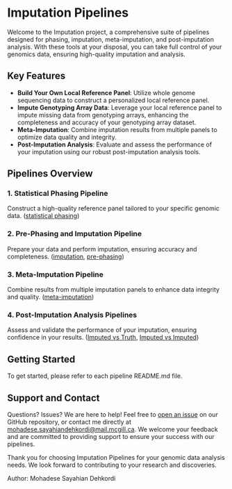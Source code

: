 # Imputation Pipelines

Welcome to the Imputation project, a comprehensive suite of pipelines designed for phasing, imputation, meta-imputation, and post-imputation analysis. With these tools at your disposal, you can take full control of your genomics data, ensuring high-quality imputation and analysis.

## Key Features
- **Build Your Own Local Reference Panel**: Utilize whole genome sequencing data to construct a personalized local reference panel.
- **Impute Genotyping Array Data**: Leverage your local reference panel to impute missing data from genotyping arrays, enhancing the completeness and accuracy of your genotyping array dataset.
- **Meta-Imputation**: Combine imputation results from multiple panels to optimize data quality and integrity.
- **Post-Imputation Analysis**: Evaluate and assess the performance of your imputation using our robust post-imputation analysis tools.

## Pipelines Overview

### 1. Statistical Phasing Pipeline
Construct a high-quality reference panel tailored to your specific genomic data. ([statistical phasing](https://github.com/CERC-Genomic-Medicine/BQC19_Imputation_Panel/tree/master/Benchmark/statistical_phasing))

### 2. Pre-Phasing and Imputation Pipeline
Prepare your data and perform imputation, ensuring accuracy and completeness. ([imputation](https://github.com/CERC-Genomic-Medicine/BQC19_Imputation_Panel/tree/master/Benchmark/imputation), [pre-phasing](https://github.com/CERC-Genomic-Medicine/BQC19_Imputation_Panel/tree/master/Benchmark/reference_based_phasing))

### 3. Meta-Imputation Pipeline
Combine results from multiple imputation panels to enhance data integrity and quality. ([meta-imputation](https://github.com/CERC-Genomic-Medicine/BQC19_Imputation_Panel/tree/master/Benchmark/meta_imputation))

### 4. Post-Imputation Analysis Pipelines
Assess and validate the performance of your imputation, ensuring confidence in your results. ([Imputed vs Truth](https://github.com/CERC-Genomic-Medicine/BQC19_Imputation_Panel/tree/master/Benchmark/imputed_vs_truth), [Imputed vs Imputed](https://github.com/CERC-Genomic-Medicine/BQC19_Imputation_Panel/tree/master/Benchmark/imputed_vs_imputed))

## Getting Started
To get started, please refer to each pipeline README.md file.

## Support and Contact
Questions? Issues? We are here to help! Feel free to [open an issue](https://github.com/CERC-Genomic-Medicine/BQC19_Imputation_Panel/issues) on our GitHub repository, or contact me directly at [mohadese.sayahiandehkordi@mail.mcgill.ca](mailto:mohadese.sayahiandehkordi@mail.mcgill.ca). We welcome your feedback and are committed to providing support to ensure your success with our pipelines.

Thank you for choosing Imputation Pipelines for your genomic data analysis needs. We look forward to contributing to your research and discoveries.


Author: Mohadese Sayahian Dehkordi

